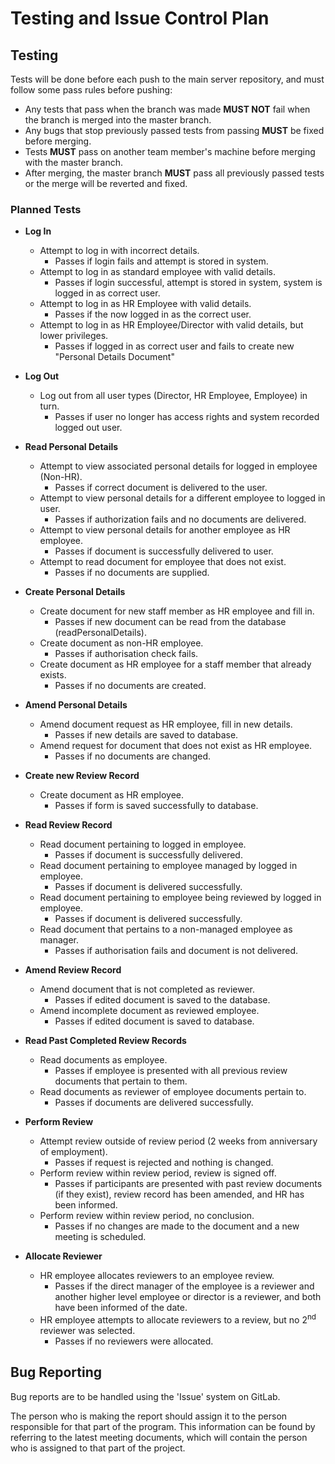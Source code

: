 # Testing and Issue Control Plan
## Testing

Tests will be done before each push to the main server repository, and must follow some pass rules before pushing:
* Any tests that pass when the branch was made **MUST NOT** fail when the branch is merged into the master branch.
* Any bugs that stop previously passed tests from passing **MUST** be fixed before merging. 
* Tests **MUST** pass on another team member's machine before merging with the master branch. 
* After merging, the master branch **MUST** pass all previously passed tests or the merge will be reverted and fixed.
### Planned Tests
* **Log In**
    * Attempt to log in with incorrect details. 
        * Passes if login fails and attempt is stored in system. 
    * Attempt to log in as standard employee with valid details. 
        * Passes if login successful, attempt is stored in system, system is logged in as correct user.
    * Attempt to log in as HR Employee with valid details. 
        * Passes if the now logged in as the correct user.
    * Attempt to log in as HR Employee/Director with valid details, but lower privileges.
        * Passes if logged in as correct user and fails to create new "Personal Details Document"       


* **Log Out**
    * Log out from all user types (Director, HR Employee, Employee) in turn.
        * Passes if user no longer has access rights and system recorded logged out user.


* **Read Personal Details** 
    * Attempt to view associated personal details for logged in employee (Non-HR).
        * Passes if correct document is delivered to the user.
    * Attempt to view personal details for a different employee to logged in user. 
        * Passes if authorization fails and no documents are delivered.
    * Attempt to view personal details for another employee as HR employee.
        * Passes if document is successfully delivered to user.
    * Attempt to read document for employee that does not exist.
        * Passes if no documents are supplied. 


* **Create Personal Details**
    * Create document for new staff member as HR employee and fill in.
        * Passes if new document can be read from the database (readPersonalDetails).
    * Create document as non-HR employee. 
        * Passes if authorisation check fails.
    * Create document as HR employee for a staff member that already exists.
        * Passes if no documents are created. 


* **Amend Personal Details**
    * Amend document request as HR employee, fill in new details.
        * Passes if new details are saved to database.
    * Amend request for document that does not exist as HR employee.
        * Passes if no documents are changed. 

* **Create new Review Record**
    * Create document as HR employee.
        * Passes if form is saved successfully to database. 
            
        
* **Read Review Record**
    * Read document pertaining to logged in employee.
        * Passes if document is successfully delivered.
    * Read document pertaining to employee managed by logged in employee.
        * Passes if document is delivered successfully. 
    * Read document pertaining to employee being reviewed by logged in employee.
        * Passes if document is delivered successfully. 
    * Read document that pertains to a non-managed employee as manager.
        * Passes if authorisation fails and document is not delivered. 
    
    
* **Amend Review Record**
    * Amend document that is not completed as reviewer.
        * Passes if edited document is saved to the database. 
    * Amend incomplete document as reviewed employee.
        * Passes if edited document is saved to database.


* **Read Past Completed Review Records**
    * Read documents as employee.
        * Passes if employee is presented with all previous review documents that pertain to them.
    * Read documents as reviewer of employee documents pertain to.
        * Passes if documents are delivered successfully.


* **Perform Review**
    * Attempt review outside of review period (2 weeks from anniversary of employment).
        * Passes if request is rejected and nothing is changed. 
    * Perform review within review period, review is signed off.
        * Passes if participants are presented with past review documents (if they exist), review record has been amended, and HR has been informed.
    * Perform review within review period, no conclusion. 
        * Passes if no changes are made to the document and a new meeting is scheduled. 


* **Allocate Reviewer**
    * HR employee allocates reviewers to an employee review. 
        * Passes if the direct manager of the employee is a reviewer and another higher level employee or director is a reviewer, and both have been informed of the date. 
    * HR employee attempts to allocate reviewers to a review, but no 2<sup>nd</sup> reviewer was selected.
        * Passes if no reviewers were allocated. 


## Bug Reporting
Bug reports are to be handled using the 'Issue' system on GitLab. 

The person who is making the report should assign it to the person responsible for that part of the program. 
This information can be found by referring to the latest meeting documents, which will contain the person who is assigned to that part of the project. 